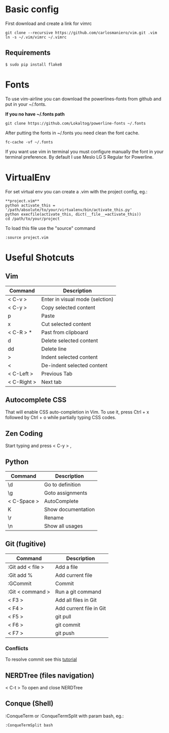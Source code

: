 # Basic config
First download and create a link for vimrc

    git clone --recursive https://github.com/carlosmaniero/vim.git .vim
	ln -s ~/.vim/vimrc ~/.vimrc

## Requirements

    $ sudo pip install flake8

# Fonts
To use vim-airline you can download the powerlines-fonts from github and put in your ~/.fonts. 

**If you no have ~/.fonts path**

    git clone https://github.com/Lokaltog/powerline-fonts ~/.fonts

After putting the fonts in ~/.fonts you need clean the font cache.
    
    fc-cache -vf ~/.fonts

If you want use vim in terminal you must configure manually the font in your terminal preference.
By default I use Meslo LG S Regular for Powerline.

# VirtualEnv
For set virtual env you can create a .vim with the project config, eg.:
	
    **project.vim**
	python activate_this = '/path/absolute/to/your/virtualenv/bin/activate_this.py'
	python execfile(activate_this, dict(__file__=activate_this))
    cd /path/to/your/project

To load this file use the "source" command

	:source project.vim

# Useful Shotcuts

## Vim

| Command           | Description                       |
|-------------------|-----------------------------------|
| < C-v >           | Enter in visual mode (selction)   |
| < C-y >           | Copy selected content             |
| p                 | Paste                             |
| x                 | Cut selected content              |
| < C-R > *         | Past from clipboard               |
| d                 | Delete selected content           |
| dd                | Delete line                       |
| >                 | Indent selected content           |
| <                 | De-indent selected content        | 
| < C-Left >        | Previous Tab                      |
| < C-Right >       | Next tab                          |


## Autocomplete CSS

That will enable CSS auto-completion in Vim. To use it, press Ctrl + x followed by Ctrl + o while partially typing CSS codes.

## Zen Coding

Start typing and press < C-y > ,

## Python

| Command       | Description               |
|---------------|---------------------------|
| \d            | Go to definition          |
| \g            | Goto assignments          |
| < C-Space >   | AutoComplete              |
| K             | Show documentation        |
| \r            | Rename                    |
| \n            | Show all usages           |

## Git (fugitive)

| Command           | Description                       |
|-------------------|-----------------------------------|
| :Git add < file > | Add a file                        |
| :Git add %        | Add current file                  |
| :GCommit          | Commit                            |
| :Git < command >  | Run a git command                 |
| < F3 >            | Add all files in Git              |
| < F4 >            | Add current file in Git           |
| < F5 >            | git pull                          |
| < F6 >            | git commit                        |
| < F7 >            | git push                          |

### Conflicts

To resolve commit see this [tutorial](http://vimcasts.org/episodes/fugitive-vim-resolving-merge-conflicts-with-vimdiff/)

## NERDTree (files navigation)

< C-t > To open and close NERDTree

## Conque (Shell)

:ConqueTerm or :ConqueTermSplit with param bash, eg.:

    :ConqueTermSplit bash

